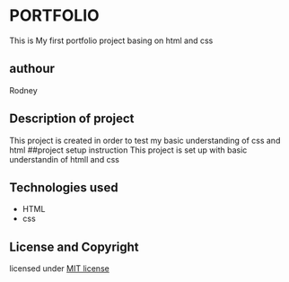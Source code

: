 # PORTFOLIO
This is My first portfolio project basing on html and css
## authour
Rodney
## Description of project
This project is created in order to test my basic understanding of css and html
##project setup instruction 
This project is set up with basic understandin of htmll and css

 ## Technologies used
 * HTML
 * css
 ## License and Copyright
 licensed under [MIT license](https://choosealicense.com/)
